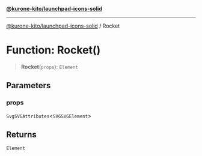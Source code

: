 [**@kurone-kito/launchpad-icons-solid**](../README.md)

***

[@kurone-kito/launchpad-icons-solid](../globals.md) / Rocket

# Function: Rocket()

> **Rocket**(`props`): `Element`

## Parameters

### props

`SvgSVGAttributes`\<`SVGSVGElement`\>

## Returns

`Element`
